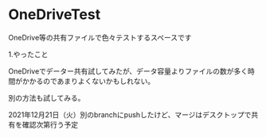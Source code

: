 # OneDriveTest
<p>OneDrive等の共有ファイルで色々テストするスペースです
  
<p>1.やったこと
<p>OneDriveでデーター共有試してみたが、データ容量よりファイルの数が多く時間がかかるのであまりよくないかもしれない。
<p>別の方法も試してみる。
<p>2021年12月21日（火）別のbranchにpushしたけど、マージはデスクトップで共有を確認次第行う予定
